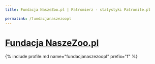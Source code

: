 ```yaml
---
title: Fundacja NaszeZoo.pl | Patromierz - statystyki Patronite.pl

permalink: /fundacjanaszezoopl
---
```


# [Fundacja NaszeZoo.pl](https://patronite.pl/fundacjanaszezoopl)

{% include profile.md name="fundacjanaszezoopl" prefix="f" %}
